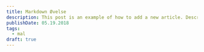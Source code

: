 ```yaml
---
title: Markdown Øvelse
description: This post is an example of how to add a new article. Description 50-160 words
publishDate: 05.19.2018
tags:
  - mal
draft: true
---
```




